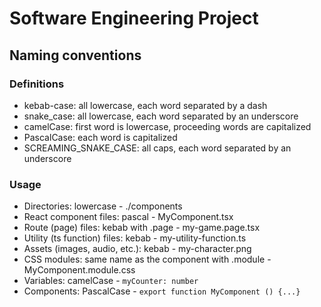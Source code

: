 # Software Engineering Project

## Naming conventions

### Definitions

* kebab-case: all lowercase, each word separated by a dash
* snake_case: all lowercase, each word separated by an underscore
* camelCase: first word is lowercase, proceeding words are capitalized
* PascalCase: each word is capitalized
* SCREAMING_SNAKE_CASE: all caps, each word separated by an underscore

### Usage

- Directories: lowercase - ./components
- React component files: pascal - MyComponent.tsx
- Route (page) files: kebab with .page - my-game.page.tsx
- Utility (ts function) files: kebab - my-utility-function.ts
- Assets (images, audio, etc.): kebab - my-character.png
- CSS modules: same name as the component with .module - MyComponent.module.css
- Variables: camelCase - `myCounter: number`
- Components: PascalCase - `export function MyComponent () {...}`
